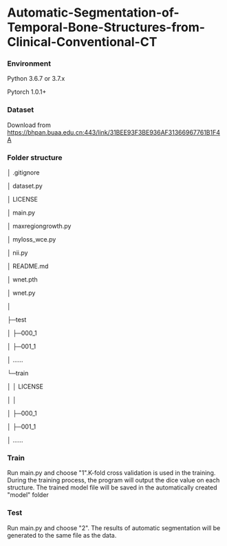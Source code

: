 # Automatic-Segmentation-of-Temporal-Bone-Structures-from-Clinical-Conventional-CT

### Environment

Python 3.6.7 or 3.7.x

Pytorch 1.0.1+

### Dataset

Download from https://bhpan.buaa.edu.cn:443/link/31BEE93F3BE936AF31366967761B1F4A

### Folder structure

│  .gitignore

│  dataset.py

│  LICENSE

│  main.py

│  maxregiongrowth.py

│  myloss_wce.py

│  nii.py

│  README.md

│  wnet.pth

│  wnet.py

│

├─test

│  ├─000_1

│  ├─001_1

│  ......

└─train

│  │  LICENSE

│  │

│  ├─000_1

│  ├─001_1

│  ......

### Train

Run main.py and choose "1".K-fold cross validation is used in the training. During the training process, the program will output the dice value on each structure. The trained model file will be saved in the automatically created "model" folder

### Test

Run main.py and choose "2". The results of automatic segmentation will be generated to the same file as the data.

